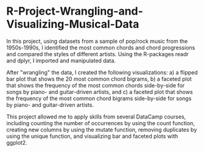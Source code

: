 # R-Project-Wrangling-and-Visualizing-Musical-Data

In this project, using datasets from a sample of pop/rock music from the 1950s-1990s, I identified the most common chords and chord progressions and compared the styles of different artists. Using the R-packages readr and dplyr, I imported and manipulated data. 

After "wrangling" the data, I created the following visualizations:  a) a flipped bar plot that shows the 20 most common chord bigrams, b) a faceted plot that shows the frequency of the most common chords side-by-side for songs by piano- and guitar-driven artists, and c) a faceted plot that shows the frequency of the most common chord bigrams side-by-side for songs by piano- and guitar-driven artists.

This project allowed me to apply skills from several DataCamp courses, including counting the number of occurrences by using the count function, creating new columns by using the mutate function, removing duplicates by using the unique function, and visualizing bar and faceted plots with ggplot2.
